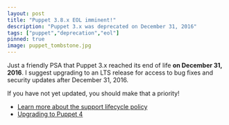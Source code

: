 ```yaml
---
layout: post
title: "Puppet 3.8.x EOL imminent!"
description: "Puppet 3.x was deprecated on December 31, 2016"
tags: ["puppet","deprecation","eol"]
pinned: true
image: puppet_tombstone.jpg
---
```

Just a friendly PSA that Puppet 3.x reached its end of life <b><span id="warning">on December 31, 2016</span></b>.
I suggest upgrading to an LTS release for access to bug fixes and security updates
after December 31, 2016.

If you have not yet updated, you should make that a priority!

* [Learn more about the support lifecycle policy](https://puppet.com/misc/puppet-enterprise-lifecycle)
* [Upgrading to Puppet 4](https://docs.puppet.com/upgrade/upgrade_steps.html)

<script>
    var eol  = new Date(2016, 11, 31, 23, 59, 59);
    var days = Math.round((new Date() - eol) / (86400000));

    $("#warning").html(days + " days ago");
</script>
